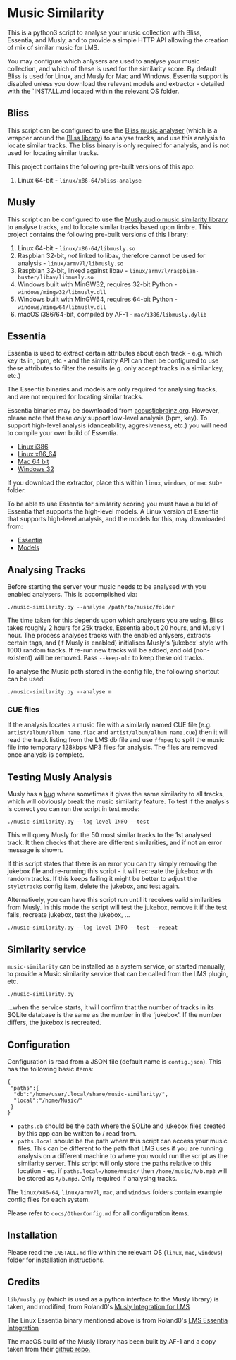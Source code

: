 # Music Similarity

This is a python3 script to analyse your music collection with Bliss, Essentia,
and Musly, and to provide a simple HTTP API allowing the creation of mix of
similar music for LMS.

You may configure which anlysers are used to analyse your music collection, and
which of these is used for the similarity score. By default Bliss is used for
Linux, and Musly for Mac and Windows. Essentia support is disabled unless you
download the relevant models and extractor - detailed with the `INSTALL.md
located within the relevant OS folder.


## Bliss

This script can be configured to use the [Bliss music analyser](https://github.com/CDrummond/bliss-analyse)
(which is a wrapper around the [Bliss library](https://github.com/Polochon-street/bliss-rs))
to analyse tracks, and use this analysis to locate similar tracks. The bliss
binary is only required for analysis, and is not used for locating similar
tracks.

This project contains the following pre-built versions of this app:

1. Linux 64-bit - `linux/x86-64/bliss-analyse`


## Musly

This script can be configured to use the [Musly audio music similarity library](https://github.com/CDrummond/musly)
to analyse tracks, and to locate similar tracks based upon timbre. This project
contains the following pre-built versions of this library:

1. Linux 64-bit - `linux/x86-64/libmusly.so`
2. Raspbian 32-bit, *not* linked to libav, therefore cannot be used for
analysis - `linux/armv7l/libmusly.so`
3. Raspbian 32-bit, linked against libav - `linux/armv7l/raspbian-buster/libav/libmusly.so`
4. Windows built with MinGW32, requires 32-bit Python - `windows/mingw32/libmusly.dll`
5. Windows built with MinGW64, requires 64-bit Python - `windows/mingw64/libmusly.dll`
6. macOS i386/64-bit, compiled by AF-1 - `mac/i386/libmusly.dylib`


## Essentia

Essentia is used to extract certain attributes about each track - e.g. which
key its in, bpm, etc - and the similarity API can then be configured to use
these attributes to filter the results (e.g. only accept tracks in a similar
key, etc.)

The Essentia binaries and models are only required for analysing tracks, and are
not required for locating similar tracks.

Essentia binaries may be downloaded from [acousticbrainz.org](https://similarity.acousticbrainz.org/download).
However, please note that these *only* support low-level analysis (bpm, key). To
support high-level analysis (danceability, aggresiveness, etc.) you will need to
compile your own build of Essentia.

- [Linux i386](http://ftp.acousticbrainz.org/pub/acousticbrainz/essentia-extractor-v2.1_beta2-linux-i686.tar.gz)
- [Linux x86_64](http://ftp.acousticbrainz.org/pub/acousticbrainz/essentia-extractor-v2.1_beta2-linux-x86_64.tar.gz)
- [Mac 64 bit](http://ftp.acousticbrainz.org/pub/acousticbrainz/essentia-extractor-v2.1_beta2-2-gbb40004-osx.tar.gz)
- [Windows 32](http://ftp.acousticbrainz.org/pub/acousticbrainz/essentia-extractor-v2.1_beta2-1-ge3940c0-win-i686.zip)

If you download the extractor, place this within `linux`, `windows`, or `mac`
sub-folder.

To be able to use Essentia for similarity scoring you must have a build of
Essentia that supports the high-level models. A Linux version of Essentia that
supports high-level analysis, and the models for this, may downloaded from:

- [Essentia](https://github.com/CDrummond/music-similarity-extra/raw/master/essentia-extractor-linux.zip)
- [Models](https://github.com/CDrummond/music-similarity-extra/raw/master/essentia-models.zip)


## Analysing Tracks

Before starting the server your music needs to be analysed with you enabled
analysers. This is accomplished via:

```
./music-similarity.py --analyse /path/to/music/folder
```

The time taken for this depends upon which analysers you are using. Bliss takes
roughly 2 hours for 25k tracks, Essentia about 20 hours, and Musly 1 hour. The
process analyses tracks with the enabled anlysers, extracts certain tags, and
(if Musly is enabled) initialises Musly's 'jukebox' style with 1000 random
tracks. If re-run new tracks will be added, and old (non-existent) will be
removed. Pass `--keep-old` to keep these old tracks.

To analyse the Music path stored in the config file, the following shortcut can
be used:

```
./music-similarity.py --analyse m
```

### CUE files

If the analysis locates a music file with a similarly named CUE file (e.g.
`artist/album/album name.flac` and `artist/album/album name.cue`) then it will
read the track listing from the LMS db file and use `ffmpeg` to split the
music file into temporary 128kbps MP3 files for analysis. The files are removed
once analysis is complete.


## Testing Musly Analysis

Musly has a [bug](https://github.com/dominikschnitzer/musly/issues/43) where
sometimes it gives the same similarity to all tracks, which will obviously break
the music similarity feature. To test if the analysis is correct you can run the
script in test mode:

```
./music-similarity.py --log-level INFO --test
```

This will query Musly for the 50 most similar tracks to the 1st analysed track.
It then checks that there are different similarities, and if not an error
message is shown.

If this script states that there is an error you can try simply removing the
jukebox file and re-running this script - it will recreate the jukebox with
random tracks. If this keeps failing it might be better to adjust the
`styletracks` config item, delete the jukebox, and test again.

Alternatively, you can have this script run until it receives valid similarities
from Musly. In this mode the script will test the jukebox, remove it if the test
fails, recreate jukebox, test the jukebox, ...

```
./music-similarity.py --log-level INFO --test --repeat
```

## Similarity service

`music-similarity` can be installed as a system service, or started manually,
to provide a Music similarity service that can be called from the LMS plugin,
etc.

```
./music-similarity.py
```

...when the service starts, it will confirm that the number of tracks in its
SQLite database is the same as the number in the 'jukebox'. If the number
differs, the jukebox is recreated.


## Configuration

Configuration is read from a JSON file (default name is `config.json`). This has
the following basic items:

```
{
 "paths":{
  "db":"/home/user/.local/share/music-similarity/",
  "local":"/home/Music/"
 }
}
```

* `paths.db` should be the path where the SQLite and jukebox files created by
this app can be written to / read from.
* `paths.local` should be the path where this script can access your music
files. This can be different to the path that LMS uses if you are running
analysis on a different machine to where you would run the script as the
similarity server. This script will only store the paths relative to this
location - eg. if `paths.local=/home/music/` then `/home/music/A/b.mp3` will
be stored as `A/b.mp3`. Only required if analysing tracks.

The `linux/x86-64`, `linux/armv7l`, `mac`, and `windows` folders contain example
config files for each system.

Please refer to `docs/OtherConfig.md` for all configuration items.


## Installation

Please read the `INSTALL.md` file within the relevant OS (`linux`, `mac`,
`windows`) folder for installation instructions.


## Credits

`lib/musly.py` (which is used as a python interface to the Musly library) is
taken, and modified, from Roland0's [Musly Integration for LMS](https://www.nexus0.net/pub/sw/lmsmusly)

The Linux Essentia binary mentioned above is from Roland0's [LMS Essentia Integration](https://www.nexus0.net/pub/sw/lmsessentia/)

The macOS build of the Musly library has been built by AF-1 and a copy taken
from their [github repo.](https://github.com/AF-1/sobras/tree/main/lms-music-similarity_on_macos)
